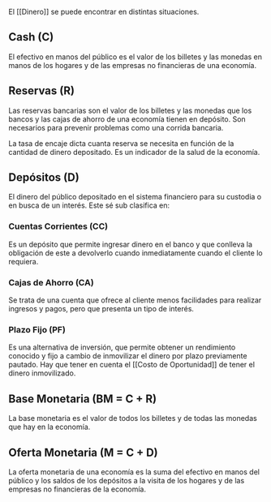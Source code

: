 El [[Dinero]] se puede encontrar en distintas situaciones.

## Cash (C)

El efectivo en manos del público es el valor de los billetes y las monedas en manos de los hogares y de las empresas no financieras de una economía.

## Reservas (R)

Las reservas bancarias son el valor de los billetes y las monedas que los bancos y las cajas de ahorro de una economía tienen en depósito. Son necesarios para prevenir problemas como una corrida bancaria.

La tasa de encaje dicta cuanta reserva se necesita en función de la cantidad de dinero depositado. Es un indicador de la salud de la economía.

## Depósitos (D)

El dinero del público depositado en el sistema financiero para su custodia o en busca de un interés. Este sé sub clasifica en:

### Cuentas Corrientes (CC)

Es un depósito que permite ingresar dinero en el banco y que conlleva la obligación de este a devolverlo cuando inmediatamente cuando el cliente lo requiera.

### Cajas de Ahorro (CA)

Se trata de una cuenta que ofrece al cliente menos facilidades para realizar ingresos y pagos, pero que presenta un tipo de interés.

### Plazo Fijo (PF)

Es una alternativa de inversión, que permite obtener un rendimiento conocido y fijo a cambio de inmovilizar el dinero por plazo previamente pautado. Hay que tener en cuenta el [[Costo de Oportunidad]] de tener el dinero inmovilizado.

## Base Monetaria (BM = C + R)

La base monetaria es el valor de todos los billetes y de todas las monedas que hay en la economía.

## Oferta Monetaria (M = C + D)

La oferta monetaria de una economía es la suma del efectivo en manos del público y los saldos de los depósitos a la visita de los hogares y de las empresas no financieras de la economía.
